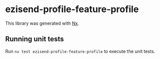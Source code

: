 # ezisend-profile-feature-profile

This library was generated with [Nx](https://nx.dev).

## Running unit tests

Run `nx test ezisend-profile-feature-profile` to execute the unit tests.
